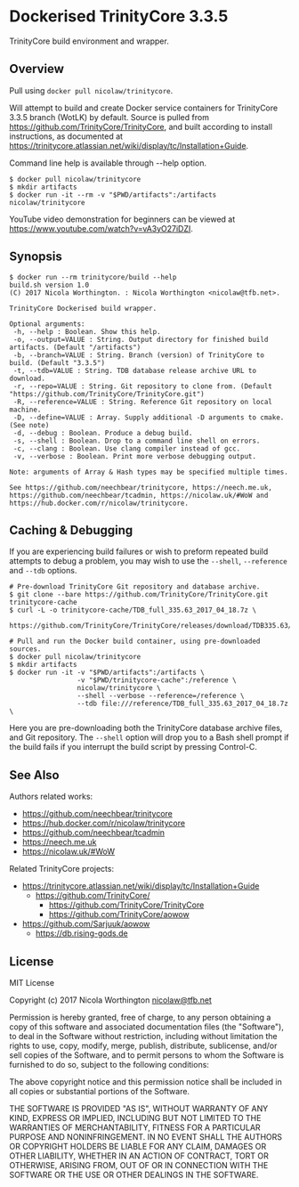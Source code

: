# Dockerised TrinityCore 3.3.5

TrinityCore build environment and wrapper.

## Overview 

Pull using `docker pull nicolaw/trinitycore`.

Will attempt to build and create Docker service containers for TrinityCore 3.3.5
branch (WotLK) by default. Source is pulled from
https://github.com/TrinityCore/TrinityCore, and built according to install
instructions, as documented at
https://trinitycore.atlassian.net/wiki/display/tc/Installation+Guide.

Command line help is available through --help option.

    $ docker pull nicolaw/trinitycore
    $ mkdir artifacts
    $ docker run -it --rm -v "$PWD/artifacts":/artifacts nicolaw/trinitycore

YouTube video demonstration for beginners can be viewed at
https://www.youtube.com/watch?v=vA3yO27iDZI.

## Synopsis

    $ docker run --rm trinitycore/build --help
    build.sh version 1.0
    (C) 2017 Nicola Worthington. : Nicola Worthington <nicolaw@tfb.net>.

    TrinityCore Dockerised build wrapper.

    Optional arguments:
     -h, --help : Boolean. Show this help.
     -o, --output=VALUE : String. Output directory for finished build artifacts. (Default "/artifacts")
     -b, --branch=VALUE : String. Branch (version) of TrinityCore to build. (Default "3.3.5")
     -t, --tdb=VALUE : String. TDB database release archive URL to download.
     -r, --repo=VALUE : String. Git repository to clone from. (Default "https://github.com/TrinityCore/TrinityCore.git")
     -R, --reference=VALUE : String. Reference Git repository on local machine.
     -D, --define=VALUE : Array. Supply additional -D arguments to cmake. (See note)
     -d, --debug : Boolean. Produce a debug build.
     -s, --shell : Boolean. Drop to a command line shell on errors.
     -c, --clang : Boolean. Use clang compiler instead of gcc.
     -v, --verbose : Boolean. Print more verbose debugging output.

    Note: arguments of Array & Hash types may be specified multiple times.

    See https://github.com/neechbear/trinitycore, https://neech.me.uk,
    https://github.com/neechbear/tcadmin, https://nicolaw.uk/#WoW and
    https://hub.docker.com/r/nicolaw/trinitycore.

## Caching & Debugging

If you are experiencing build failures or wish to preform repeated build
attempts to debug a problem, you may wish to use the `--shell`, `--reference`
and `--tdb` options.

    # Pre-download TrinityCore Git repository and database archive.
    $ git clone --bare https://github.com/TrinityCore/TrinityCore.git trinitycore-cache
    $ curl -L -o trinitycore-cache/TDB_full_335.63_2017_04_18.7z \
        https://github.com/TrinityCore/TrinityCore/releases/download/TDB335.63/TDB_full_335.63_2017_04_18.7z

    # Pull and run the Docker build container, using pre-downloaded sources.
    $ docker pull nicolaw/trinitycore
    $ mkdir artifacts
    $ docker run -it -v "$PWD/artifacts":/artifacts \
                     -v "$PWD/trinitycore-cache":/reference \
                     nicolaw/trinitycore \
                     --shell --verbose --reference=/reference \
                     --tdb file:///reference/TDB_full_335.63_2017_04_18.7z \

Here you are pre-downloading both the TrinityCore database archive files, and
Git repository. The `--shell` option will drop you to a Bash shell prompt if the
build fails if you interrupt the build script by pressing Control-C.

## See Also

Authors related works:

* https://github.com/neechbear/trinitycore
* https://hub.docker.com/r/nicolaw/trinitycore
* https://github.com/neechbear/tcadmin
* https://neech.me.uk
* https://nicolaw.uk/#WoW

Related TrinityCore projects:

* https://trinitycore.atlassian.net/wiki/display/tc/Installation+Guide
  * https://github.com/TrinityCore/
    * https://github.com/TrinityCore/TrinityCore
    * https://github.com/TrinityCore/aowow
* https://github.com/Sarjuuk/aowow
  * https://db.rising-gods.de

## License

MIT License

Copyright (c) 2017 Nicola Worthington <nicolaw@tfb.net>

Permission is hereby granted, free of charge, to any person obtaining a copy
of this software and associated documentation files (the "Software"), to deal
in the Software without restriction, including without limitation the rights
to use, copy, modify, merge, publish, distribute, sublicense, and/or sell
copies of the Software, and to permit persons to whom the Software is
furnished to do so, subject to the following conditions:

The above copyright notice and this permission notice shall be included in all
copies or substantial portions of the Software.

THE SOFTWARE IS PROVIDED "AS IS", WITHOUT WARRANTY OF ANY KIND, EXPRESS OR
IMPLIED, INCLUDING BUT NOT LIMITED TO THE WARRANTIES OF MERCHANTABILITY,
FITNESS FOR A PARTICULAR PURPOSE AND NONINFRINGEMENT. IN NO EVENT SHALL THE
AUTHORS OR COPYRIGHT HOLDERS BE LIABLE FOR ANY CLAIM, DAMAGES OR OTHER
LIABILITY, WHETHER IN AN ACTION OF CONTRACT, TORT OR OTHERWISE, ARISING FROM,
OUT OF OR IN CONNECTION WITH THE SOFTWARE OR THE USE OR OTHER DEALINGS IN THE
SOFTWARE.
